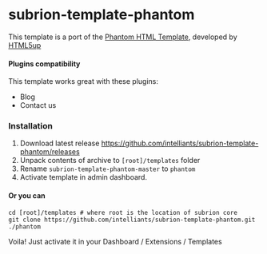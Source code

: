 # subrion-template-phantom
This template is a port of the [Phantom HTML Template](https://html5up.net/phantom), developed by [HTML5up](https://html5up.net/)

#### Plugins compatibility
This template works great with these plugins:
* Blog
* Contact us

### Installation
1. Download latest release https://github.com/intelliants/subrion-template-phantom/releases
2. Unpack contents of archive to `[root]/templates` folder
3. Rename `subrion-template-phantom-master` to `phantom`
4. Activate template in admin dashboard.

#### Or you can
```
cd [root]/templates # where root is the location of subrion core
git clone https://github.com/intelliants/subrion-template-phantom.git ./phantom
```
Voila! Just activate it in your Dashboard / Extensions / Templates